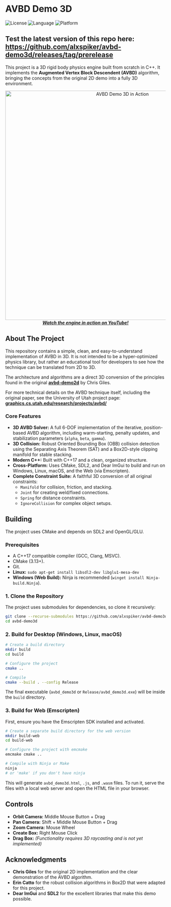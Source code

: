 # AVBD Demo 3D

![License](https://img.shields.io/badge/license-MIT-blue.svg)
![Language](https://img.shields.io/badge/language-C%2B%2B17-orange.svg)
![Platform](https://img.shields.io/badge/platform-Windows%20%7C%20Linux%20%7C%20macOS%20%7C%20Web-brightgreen.svg)

Test the latest version of this repo here:
https://github.com/alxspiker/avbd-demo3d/releases/tag/prerelease
---

This project is a 3D rigid body physics engine built from scratch in C++. It implements the **Augmented Vertex Block Descendent (AVBD)** algorithm, bringing the concepts from the original 2D demo into a fully 3D environment.

<p align="center">
  <a href="https://www.youtube.com/watch?v=soUKf1JE-40">
    <img src="https://img.youtube.com/vi/soUKf1JE-40/0.jpg" alt="AVBD Demo 3D in Action" width="720">
    <br>
    <em><strong>Watch the engine in action on YouTube!</strong></em>
  </a>
</p>

## About The Project

This repository contains a simple, clean, and easy-to-understand implementation of AVBD in 3D. It is not intended to be a hyper-optimized physics library, but rather an educational tool for developers to see how the technique can be translated from 2D to 3D.

The architecture and algorithms are a direct 3D conversion of the principles found in the original **[avbd-demo2d](https://github.com/savant117/avbd-demo2d)** by Chris Giles.

For more technical details on the AVBD technique itself, including the original paper, see the University of Utah project page: **[graphics.cs.utah.edu/research/projects/avbd/](https://graphics.cs.utah.edu/research/projects/avbd/)**

### Core Features

*   **3D AVBD Solver:** A full 6-DOF implementation of the iterative, position-based AVBD algorithm, including warm-starting, penalty updates, and stabilization parameters (`alpha`, `beta`, `gamma`).
*   **3D Collision:** Robust Oriented Bounding Box (OBB) collision detection using the Separating Axis Theorem (SAT) and a Box2D-style clipping manifold for stable stacking.
*   **Modern C++:** Built with C++17 and a clean, organized structure.
*   **Cross-Platform:** Uses CMake, SDL2, and Dear ImGui to build and run on Windows, Linux, macOS, and the Web (via Emscripten).
*   **Complete Constraint Suite:** A faithful 3D conversion of all original constraints:
    *   `Manifold` for collision, friction, and stacking.
    *   `Joint` for creating weld/fixed connections.
    *   `Spring` for distance constraints.
    *   `IgnoreCollision` for complex object setups.

## Building

The project uses CMake and depends on SDL2 and OpenGL/GLU.

### Prerequisites

*   A C++17 compatible compiler (GCC, Clang, MSVC).
*   CMake (3.13+).
*   Git.
*   **Linux:** `sudo apt-get install libsdl2-dev libglu1-mesa-dev`
*   **Windows (Web Build):** Ninja is recommended (`winget install Ninja-build.Ninja`).

### 1. Clone the Repository

The project uses submodules for dependencies, so clone it recursively:

```bash
git clone --recurse-submodules https://github.com/alxspiker/avbd-demo3d.git
cd avbd-demo3d
```

### 2. Build for Desktop (Windows, Linux, macOS)

```bash
# Create a build directory
mkdir build
cd build

# Configure the project
cmake ..

# Compile
cmake --build . --config Release
```

The final executable (`avbd_demo3d` or `Release/avbd_demo3d.exe`) will be inside the `build` directory.

### 3. Build for Web (Emscripten)

First, ensure you have the Emscripten SDK installed and activated.

```bash
# Create a separate build directory for the web version
mkdir build-web
cd build-web

# Configure the project with emcmake
emcmake cmake ..

# Compile with Ninja or Make
ninja
# or 'make' if you don't have ninja
```

This will generate `avbd_demo3d.html`, `.js`, and `.wasm` files. To run it, serve the files with a local web server and open the HTML file in your browser.

## Controls

*   **Orbit Camera:** Middle Mouse Button + Drag
*   **Pan Camera:** Shift + Middle Mouse Button + Drag
*   **Zoom Camera:** Mouse Wheel
*   **Create Box:** Right Mouse Click
*   **Drag Box:** *(Functionality requires 3D raycasting and is not yet implemented)*

## Acknowledgments

*   **Chris Giles** for the original 2D implementation and the clear demonstration of the AVBD algorithm.
*   **Erin Catto** for the robust collision algorithms in Box2D that were adapted for this project.
*   **Dear ImGui** and **SDL2** for the excellent libraries that make this demo possible.
